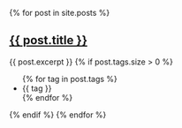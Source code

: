 {% for post in site.posts %}
  <h2><a href="{{ post.url | prepend: site.baseurl }}">{{ post.title }}</a></h2>
  {{ post.excerpt }}
  {% if post.tags.size > 0 %}
  <footer class="article-footer">
    <ul class="tags">
      {% for tag in post.tags %}
        <li>{{ tag }}</li>
      {% endfor %}
    </ul>
  </footer>
  {% endif %}
{% endfor %}
